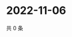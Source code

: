 # 2022-11-06

共 0 条

<!-- BEGIN WEIBO -->
<!-- 最后更新时间 Sun Nov 06 2022 05:14:05 GMT+0800 (China Standard Time) -->

<!-- END WEIBO -->
